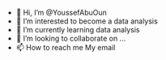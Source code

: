 - 👋 Hi, I’m @YoussefAbuOun
- 👀 I’m interested to become a data analysis
- 🌱 I’m currently learning data analysis
- 💞️ I’m looking to collaborate on ...
- 📫 How to reach me My email

<!---
YoussefAbuOun/YoussefAbuOun is a ✨ special ✨ repository because its `README.md` (this file) appears on your GitHub profile.
You can click the Preview link to take a look at your changes.
--->
